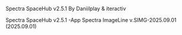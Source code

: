 Spectra SpaceHub v2.5.1 By Daniilplay & iteractiv

Spectra SpaceHub v2.5.1
-App Spectra ImageLine v.SIMG-2025.09.01 (2025.09.01)
